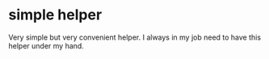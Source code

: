 simple helper
======

Very simple but very convenient helper.
I always in my job need to have this helper under my hand.
